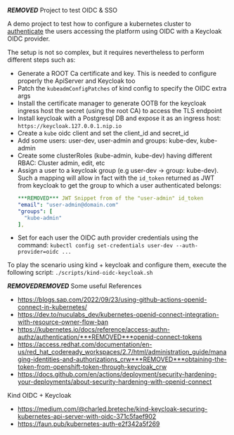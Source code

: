 ***REMOVED*** Project to test OIDC & SSO

A demo project to test how to configure a kubernetes cluster to [authenticate](https://kubernetes.io/docs/reference/access-authn-authz/authentication/***REMOVED***openid-connect-tokens) the users accessing the platform
using OIDC with a Keycloak OIDC provider.

The setup is not so complex, but it requires nevertheless to perform different steps such as:
- Generate a ROOT Ca certificate and key. This is needed to configure properly the ApiServer and Keycloak too
- Patch the `kubeadmConfigPatches` of kind config to specify the OIDC extra args
- Install the certificate manager to generate OOTB for the keycloak ingress host the secret (using the root CA) to access the TLS endpoint
- Install keycloak with a Postgresql DB and expose it as an ingress host: `https://keycloak.127.0.0.1.nip.io` 
- Create a `kube` oidc client and set the client_id and secret_id
- Add some users: user-dev, user-admin and groups: kube-dev, kube-admin
- Create some clusterRoles (kube-admin, kube-dev) having different RBAC: Cluster admin, edit, etc
- Assign a user to a keycloak group (e.g user-dev -> group: kube-dev). Such a mapping will allow in fact with the `id_token` returned as JWT from keycloak to get the group to which a user authenticated belongs:
  ```yaml
  ***REMOVED*** JWT Snippet from of the "user-admin" id_token
  "email": "user-admin@domain.com"
  "groups": [
    "kube-admin"
  ],
  ```
- Set for each user the OIDC auth provider credentials using the command: `kubectl config set-credentials user-dev --auth-provider=oidc ...`  

To play the scenario using kind + keycloak and configure them, execute the following script: `./scripts/kind-oidc-keycloak.sh`

***REMOVED******REMOVED*** Some useful References

- https://blogs.sap.com/2022/09/23/using-github-actions-openid-connect-in-kubernetes/
- https://dev.to/nuculabs_dev/kubernetes-openid-connect-integration-with-resource-owner-flow-ban
- https://kubernetes.io/docs/reference/access-authn-authz/authentication/***REMOVED***openid-connect-tokens
- https://access.redhat.com/documentation/en-us/red_hat_codeready_workspaces/2.7/html/administration_guide/managing-identities-and-authorizations_crw***REMOVED***obtaining-the-token-from-openshift-token-through-keycloak_crw
- https://docs.github.com/en/actions/deployment/security-hardening-your-deployments/about-security-hardening-with-openid-connect

Kind OIDC + Keycloak

- https://medium.com/@charled.breteche/kind-keycloak-securing-kubernetes-api-server-with-oidc-371c5faef902
- https://faun.pub/kubernetes-auth-e2f342a5f269
